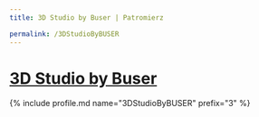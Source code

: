 ```yaml
---
title: 3D Studio by Buser | Patromierz

permalink: /3DStudioByBUSER
---
```


# [3D Studio by Buser](https://patronite.pl/3DStudioByBUSER)

{% include profile.md name="3DStudioByBUSER" prefix="3" %}
